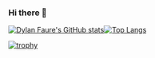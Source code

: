 ### Hi there 👋

[![Dylan Faure's GitHub stats](https://github-readme-stats.vercel.app/api?username=DylanFaure&show_icons=true&count_private=true&include_all_commits=true&theme=dark)](https://github.com/DylanFaure/github-readme-stats)[![Top Langs](https://github-readme-stats.vercel.app/api/top-langs/?username=DylanFaure&theme=dark)](https://github.com/DylanFaure/github-readme-stats)

[![trophy](https://github-profile-trophy.vercel.app/?username=DylanFaure&theme=chalk)](https://github.com/DylanFaure/github-profile-trophy)

<!--
**DylanFaure/DylanFaure** is a ✨ _special_ ✨ repository because its `README.md` (this file) appears on your GitHub profile.

Here are some ideas to get you started:

- 🔭 I’m currently working on ...
- 🌱 I’m currently learning ...
- 👯 I’m looking to collaborate on ...
- 🤔 I’m looking for help with ...
- 💬 Ask me about ...
- 📫 How to reach me: ...
- 😄 Pronouns: ...
- ⚡ Fun fact: ...
-->
